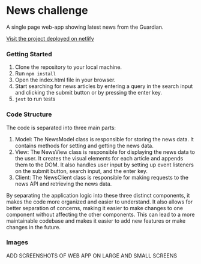 # News challenge

A single page web-app showing latest news from the Guardian.

[Visit the project deployed on netlify](https://news-guardian-api.netlify.app/)

### Getting Started

1. Clone the repository to your local machine.
2. Run ```npm install```
3. Open the index.html file in your browser.
4. Start searching for news articles by entering a query in the search input and clicking the submit button or by pressing the enter key.
5. ```jest``` to run tests

### Code Structure

The code is separated into three main parts:

1. Model: The NewsModel class is responsible for storing the news data. It contains methods for setting and getting the news data.
2. View: The NewsView class is responsible for displaying the news data to the user. It creates the visual elements for each article and appends them to the DOM. It also handles user input by setting up event listeners on the submit button, search input, and the enter key.
3. Client: The NewsClient class is responsible for making requests to the news API and retrieving the news data.

By separating the application logic into these three distinct components, it makes the code more organized and easier to understand. It also allows for better separation of concerns, making it easier to make changes to one component without affecting the other components. This can lead to a more maintainable codebase and makes it easier to add new features or make changes in the future.

### Images

ADD SCREENSHOTS OF WEB APP ON LARGE AND SMALL SCREENS
